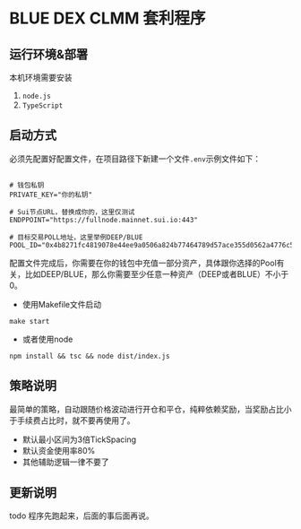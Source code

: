 # BLUE DEX CLMM 套利程序

## 运行环境&部署
本机环境需要安装
1. `node.js`
2. `TypeScript`
## 启动方式

必须先配置好配置文件，在项目路径下新建一个文件`.env`示例文件如下：

```.dotenv

# 钱包私钥
PRIVATE_KEY="你的私钥"

# Sui节点URL，替换成你的，这里仅测试
ENDPPOINT="https://fullnode.mainnet.sui.io:443"

# 目标交易POLL地址，这里举例DEEP/BLUE
POOL_ID="0x4b8271fc4819078e44ee9a0506a824b77464789d57ace355d0562a4776c51840"
```
配置文件完成后，你需要在你的钱包中充值一部分资产，具体跟你选择的Pool有关，比如DEEP/BLUE，那么你需要至少任意一种资产（DEEP或者BLUE）不小于0。
- 使用Makefile文件启动
```shell
make start
```
- 或者使用node
```shell
npm install && tsc && node dist/index.js
```

## 策略说明
最简单的策略，自动跟随价格波动进行开仓和平仓，纯粹依赖奖励，当奖励占比小于手续费占比时，就不要再使用了。
- 默认最小区间为3倍TickSpacing
- 默认资金使用率80%
- 其他辅助逻辑一律不要了
## 更新说明
todo 程序先跑起来，后面的事后面再说。